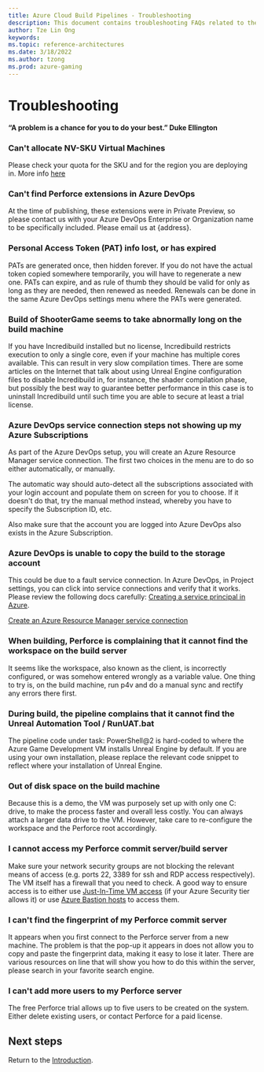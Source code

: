 ```yaml
---
title: Azure Cloud Build Pipelines - Troubleshooting
description: This document contains troubleshooting FAQs related to the set up of the build pipeline.
author: Tze Lin Ong
keywords: 
ms.topic: reference-architectures
ms.date: 3/18/2022
ms.author: tzong
ms.prod: azure-gaming
---
```

# Troubleshooting

**“A problem is a chance for you to do your best.” Duke Ellington**

### Can't allocate NV-SKU Virtual Machines

Please check your quota for the SKU and for the region you are deploying in. More info [here](/azure/azure-portal/supportability/per-vm-quota-requests)

### Can't find Perforce extensions in Azure DevOps

At the time of publishing, these extensions were in Private Preview, so please contact us with your Azure DevOps Enterprise or Organization name to be specifically included. Please email us at {address}.

### Personal Access Token (PAT) info lost, or has expired

PATs are generated once, then hidden forever. If you do not have the actual token copied somewhere temporarily, you will have to regenerate a new one.
PATs can expire, and as rule of thumb they should be valid for only as long as they are needed, then renewed as needed. Renewals can be done in the same Azure DevOps settings menu where the PATs were generated.

### Build of ShooterGame seems to take abnormally long on the build machine

If you have Incredibuild installed but no license, Incredibuild restricts execution to only a single core, even if your machine has multiple cores available. This can result in very slow compilation times. There are some articles on the Internet that talk about using Unreal Engine configuration files to disable Incredibuild in, for instance, the shader compilation phase, but possibly the best way to guarantee better performance in this case is to uninstall Incredibuild until such time you are able to secure at least a trial license.

### Azure DevOps service connection steps not showing up my Azure Subscriptions

As part of the Azure DevOps setup, you will create an Azure Resource Manager service connection. The first two choices in the menu are to do so either automatically, or manually.

The automatic way should auto-detect all the subscriptions associated with your login account and populate them on screen for you to choose. If it doesn't do that, try the manual method instead, whereby you have to specify the Subscription ID, etc.

Also make sure that the account you are logged into Azure DevOps also exists in the Azure Subscription.

### Azure DevOps is unable to copy the build to the storage account

This could be due to a fault service connection. In Azure DevOps, in Project settings, you can click into service connections and verify that it works. Please review the following docs carefully:
[Creating a service principal in Azure](/azure/active-directory/develop/howto-create-service-principal-portal).

[Create an Azure Resource Manager service connection](/azure/devops/pipelines/library/connect-to-azure?view=azure-devops#create-an-azure-resource-manager-service-connection-with-an-existing-service-principal)

### When building, Perforce is complaining that it cannot find the workspace on the build server

It seems like the workspace, also known as the client, is incorrectly configured, or was somehow entered wrongly as a variable value.
One thing to try is, on the build machine, run p4v and do a manual sync and rectify any errors there first.

### During build, the pipeline complains that it cannot find the Unreal Automation Tool / RunUAT.bat

The pipeline code under task: PowerShell@2 is hard-coded to where the Azure Game Development VM installs Unreal Engine by default. If you are using your own installation, please replace the relevant code snippet to reflect where your installation of Unreal Engine.

### Out of disk space on the build machine

Because this is a demo, the VM was purposely set up with only one C: drive, to make the process faster and overall less costly. 
You can always attach a larger data drive to the VM. However, take care to re-configure the workspace and the Perforce root accordingly.

### I cannot access my Perforce commit server/build server

Make sure your network security groups are not blocking the relevant means of access (e.g. ports 22, 3389 for ssh and RDP access respectively). The VM itself has a firewall that you need to check.
A good way to ensure access is to either use [Just-In-Time VM access](/azure/defender-for-cloud/just-in-time-access-usage?tabs=jit-config-asc%2Cjit-request-asc) (if your Azure Security tier allows it) or use [Azure Bastion hosts](https://azure.microsoft.com/services/azure-bastion/#features) to access them.

### I can't find the fingerprint of my Perforce commit server

It appears when you first connect to the Perforce server from a new machine. The problem is that the pop-up it appears in does not allow you to copy and paste the fingerprint data, making it easy to lose it later. There are various resources on line that will show you how to do this within the server, please search in your favorite search engine.

### I can't add more users to my Perforce server

The free Perforce trial allows up to five users to be created on the system. Either delete existing users, or contact Perforce for a paid license.

## Next steps

Return to the [Introduction](./azurecloudbuilds-0-intro.md).

